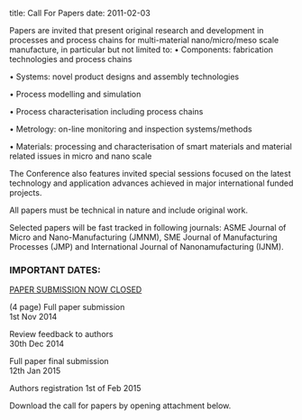title: Call For Papers
date: 2011-02-03 

Papers are invited that present original research and development in processes and process chains for multi-material nano/micro/meso scale manufacture, in particular but not limited to:
• Components: fabrication technologies and process chains

• Systems: novel product designs and assembly technologies

• Process modelling and simulation

• Process characterisation including process chains

• Metrology: on-line monitoring and inspection systems/methods

• Materials: processing and characterisation of smart materials and material related issues in micro and nano scale

The Conference also features invited special sessions focused on the latest technology and application advances achieved in major international funded projects.


 All papers must be technical in nature and include original work.



Selected papers will be fast tracked in following journals: ASME Journal of Micro and Nano-Manufacturing (JMNM), SME Journal of Manufacturing Processes (JMP) and International Journal of Nanonamufacturing (IJNM).
### IMPORTANT DATES:

[PAPER SUBMISSION NOW CLOSED](http://conference.4m-association.org)

(4 page)  Full paper submission  
 1st Nov 2014  

 Review feedback to authors  
 30th Dec 2014 

 Full paper final submission  
12th Jan 2015 

 Authors registration 
 1st of Feb 2015  

Download the call for papers by opening attachment below.